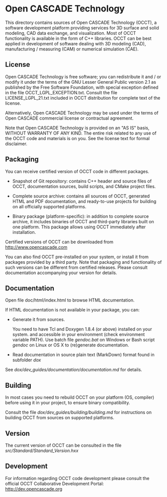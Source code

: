 Open CASCADE Technology
=======================

This directory contains sources of Open CASCADE Technology (OCCT), a software
development platform providing services for 3D surface and solid modeling, CAD 
data exchange, and visualization. Most of OCCT functionality is available in 
the form of C++ libraries. OCCT can be best applied in development of software 
dealing with 3D modeling (CAD), manufacturing / measuring (CAM) or numerical 
simulation (CAE).

License
-------

Open CASCADE Technology is free software; you can redistribute it and / or 
modify it under the terms of the GNU Lesser General Public version 2.1 as 
published by the Free Software Foundation, with special exception defined in 
the file OCCT_LGPL_EXCEPTION.txt. Consult the file LICENSE_LGPL_21.txt included
in OCCT distribution for complete text of the license.

Alternatively, Open CASCADE Technology may be used under the terms of Open 
CASCADE commercial license or contractual agreement.

Note that Open CASCADE Technology is provided on an "AS IS" basis, WITHOUT 
WARRANTY OF ANY KIND. The entire risk related to any use of the OCCT code and 
materials is on you. See the license text for formal disclaimer.

Packaging
---------

You can receive certified version of OCCT code in different packages.

- Snapshot of Git repository: contains C++ header and source files of OCCT,
  documentation sources, build scripts, and CMake project files.

- Complete source archive: contains all sources of OCCT, generated HTML and PDF
  documentation, and ready-to-use projects for building on all officially 
  supported platforms.

- Binary package (platform-specific): in addition to complete source archive, 
  it includes binaries of OCCT and third-party libraries built on one platform. 
  This package allows using OCCT immediately after installation.

Certified versions of OCCT can be downloaded from http://www.opencascade.com

You can also find OCCT pre-installed on your system, or install it from 
packages provided by a third party. Note that packaging and functionality
of such versions can be different from certified releases. Please consult 
documentation accompanying your version for details.

Documentation
-------------

Open file doc/html/index.html to browse HTML documentation.

If HTML documentation is not available in your package, you can:

- Generate it from sources. 

  You need to have Tcl and Doxygen 1.8.4 (or above) installed on your system.
  and accessible in your environment (check environment variable PATH).
  Use batch file *gendoc.bat* on Windows or Bash script *gendoc* on Linux
  or OS X to (re)generate documentation.

- Read documentation in source plain text (MarkDown) format found in 
  subfolder *dox*

See *dox/dev_guides/documentation/documentation.md* for details.

Building
--------

In most cases you need to rebuild OCCT on your platform (OS, compiler) before
using it in your project, to ensure binary compatibility.

Consult the file *dox/dev_guides/building/building.md* for instructions on
building OCCT from sources on supported platforms.

Version
-------

The current version of OCCT can be consulted in the file
*src/Standard/Standard_Version.hxx*

Development
-----------

For information regarding OCCT code development please consult the official 
OCCT Collaborative Development Portal:
http://dev.opencascade.org
